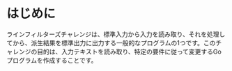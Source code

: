 # はじめに

ラインフィルターズチャレンジは、標準入力から入力を読み取り、それを処理してから、派生結果を標準出力に出力する一般的なプログラムの1つです。このチャレンジの目的は、入力テキストを読み取り、特定の要件に従って変更するGoプログラムを作成することです。
